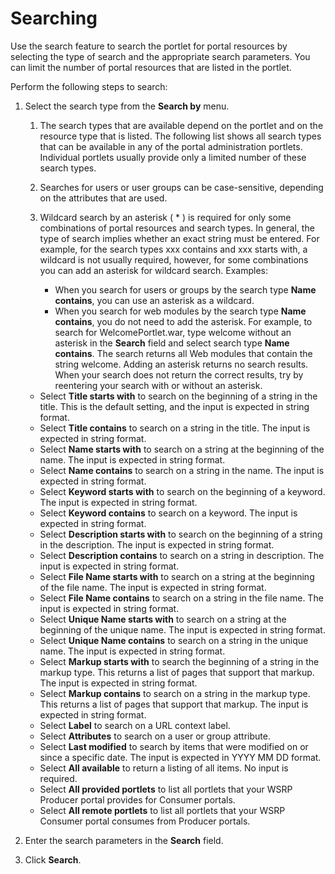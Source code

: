 # Searching

Use the search feature to search the portlet for portal resources by selecting the type of search and the appropriate search parameters. You can limit the number of portal resources that are listed in the portlet.

Perform the following steps to search:

1.  Select the search type from the **Search by** menu.

    1.  The search types that are available depend on the portlet and on the resource type that is listed. The following list shows all search types that can be available in any of the portal administration portlets. Individual portlets usually provide only a limited number of these search types.
    2.  Searches for users or user groups can be case-sensitive, depending on the attributes that are used.
    3.  Wildcard search by an asterisk \( \* \) is required for only some combinations of portal resources and search types. In general, the type of search implies whether an exact string must be entered. For example, for the search types xxx contains and xxx starts with, a wildcard is not usually required, however, for some combinations you can add an asterisk for wildcard search. Examples:

        -   When you search for users or groups by the search type **Name contains**, you can use an asterisk as a wildcard.
        -   When you search for web modules by the search type **Name contains**, you do not need to add the asterisk. For example, to search for WelcomePortlet.war, type welcome without an asterisk in the **Search** field and select search type **Name contains**. The search returns all Web modules that contain the string welcome. Adding an asterisk returns no search results.
        When your search does not return the correct results, try by reentering your search with or without an asterisk.

    -   Select **Title starts with** to search on the beginning of a string in the title. This is the default setting, and the input is expected in string format.
    -   Select **Title contains** to search on a string in the title. The input is expected in string format.
    -   Select **Name starts with** to search on a string at the beginning of the name. The input is expected in string format.
    -   Select **Name contains** to search on a string in the name. The input is expected in string format.
    -   Select **Keyword starts with** to search on the beginning of a keyword. The input is expected in string format.
    -   Select **Keyword contains** to search on a keyword. The input is expected in string format.
    -   Select **Description starts with** to search on the beginning of a string in the description. The input is expected in string format.
    -   Select **Description contains** to search on a string in description. The input is expected in string format.
    -   Select **File Name starts with** to search on a string at the beginning of the file name. The input is expected in string format.
    -   Select **File Name contains** to search on a string in the file name. The input is expected in string format.
    -   Select **Unique Name starts with** to search on a string at the beginning of the unique name. The input is expected in string format.
    -   Select **Unique Name contains** to search on a string in the unique name. The input is expected in string format.
    -   Select **Markup starts with** to search the beginning of a string in the markup type. This returns a list of pages that support that markup. The input is expected in string format.
    -   Select **Markup contains** to search on a string in the markup type. This returns a list of pages that support that markup. The input is expected in string format.
    -   Select **Label** to search on a URL context label.
    -   Select **Attributes** to search on a user or group attribute.
    -   Select **Last modified** to search by items that were modified on or since a specific date. The input is expected in YYYY MM DD format.
    -   Select **All available** to return a listing of all items. No input is required.
    -   Select **All provided portlets** to list all portlets that your WSRP Producer portal provides for Consumer portals.
    -   Select **All remote portlets** to list all portlets that your WSRP Consumer portal consumes from Producer portals.

2.  Enter the search parameters in the **Search** field.

3.  Click **Search**.

<!--- 

**Related information**  


[Managing pages](../panel_help/h_main_managing_pages.md)

[Managing Web modules](../panel_help/h_main_web_module.md)

[Managing portlet applications](../panel_help/h_main_manage_portlet_app.md)

[Managing portlets](../panel_help/h_main_manage_portlets.md)

[Configuring your portal for Web services](../panel_help/h_main_web_services.md)

[Working with resource permissions](../panel_help/h_main_resource_permissions.md)

[Managing permissions for users and groups](../panel_help/h_main_ug_permissions.md)

[Creating meaningful URLs for your site](../panel_help/h_main_url.md)

[Managing custom unique names](../panel_help/h_main_custom_names.md)

[Managing virtual portals](../panel_help/h_main_virtual.md)

**References:**  


[Managing pages](h_main_managing_pages.md)

[Managing Web modules](h_main_web_module.md)

[Managing portlet applications](h_main_manage_portlet_app.md)

[Managing portlets](h_main_manage_portlets.md)

[Configuring your portal for Web services](h_main_web_services.md)

[Working with resource permissions](h_main_resource_permissions.md)

[Managing permissions for users and groups](h_main_ug_permissions.md)

[Creating meaningful URLs for your site](h_main_url.md)

[Managing custom unique names](h_main_custom_names.md)

[Managing virtual portals](h_main_virtual.md) --->

